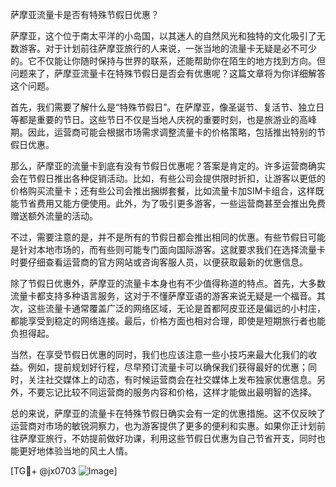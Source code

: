 萨摩亚流量卡是否有特殊节假日优惠？

萨摩亚，这个位于南太平洋的小岛国，以其迷人的自然风光和独特的文化吸引了无数游客。对于计划前往萨摩亚旅行的人来说，一张当地的流量卡无疑是必不可少的。它不仅能让你随时保持与世界的联系，还能帮助你在陌生的地方找到方向。但问题来了，萨摩亚流量卡在特殊节假日是否会有优惠呢？这篇文章将为你详细解答这个问题。

首先，我们需要了解什么是“特殊节假日”。在萨摩亚，像圣诞节、复活节、独立日等都是重要的节日。这些节日不仅是当地人庆祝的重要时刻，也是旅游业的高峰期。因此，运营商可能会根据市场需求调整流量卡的价格策略，包括推出特别的节假日优惠。

那么，萨摩亚的流量卡到底有没有节假日优惠呢？答案是肯定的。许多运营商确实会在节假日推出各种促销活动。比如，有些公司会提供限时折扣，让游客以更低的价格购买流量卡；还有些公司会推出捆绑套餐，比如流量卡加SIM卡组合，这样既能节省费用又能方便使用。此外，为了吸引更多游客，一些运营商甚至会推出免费赠送额外流量的活动。

不过，需要注意的是，并不是所有的节假日都会推出相同的优惠。有些节假日可能是针对本地市场的，而有些则可能专门面向国际游客。这就要求我们在选择流量卡时要仔细查看运营商的官方网站或咨询客服人员，以便获取最新的优惠信息。

除了节假日优惠外，萨摩亚的流量卡本身也有不少值得称道的特点。首先，大多数流量卡都支持多种语言服务，这对于不懂萨摩亚语的游客来说无疑是一个福音。其次，这些流量卡通常覆盖广泛的网络区域，无论是首都阿皮亚还是偏远的小村庄，都能享受到稳定的网络连接。最后，价格方面也相对合理，即使是短期旅行者也能负担得起。

当然，在享受节假日优惠的同时，我们也应该注意一些小技巧来最大化我们的收益。例如，提前规划好行程，尽早预订流量卡可以确保我们获得最好的优惠；同时，关注社交媒体上的动态，有时候运营商会在社交媒体上发布独家优惠信息。另外，不要忘记比较不同运营商的服务内容和价格，这样才能做出最明智的选择。

总的来说，萨摩亚的流量卡在特殊节假日确实会有一定的优惠措施。这不仅反映了运营商对市场的敏锐洞察力，也为游客提供了更多的便利和实惠。如果你正计划前往萨摩亚旅行，不妨提前做好功课，利用这些节假日优惠为自己节省开支，同时也能更好地体验当地的风土人情。

[TG💪+ @jx0703 ![Image](https://github.com/user-attachments/assets/dbca1d08-cadb-493c-b0ec-ad6f7a83f270)]